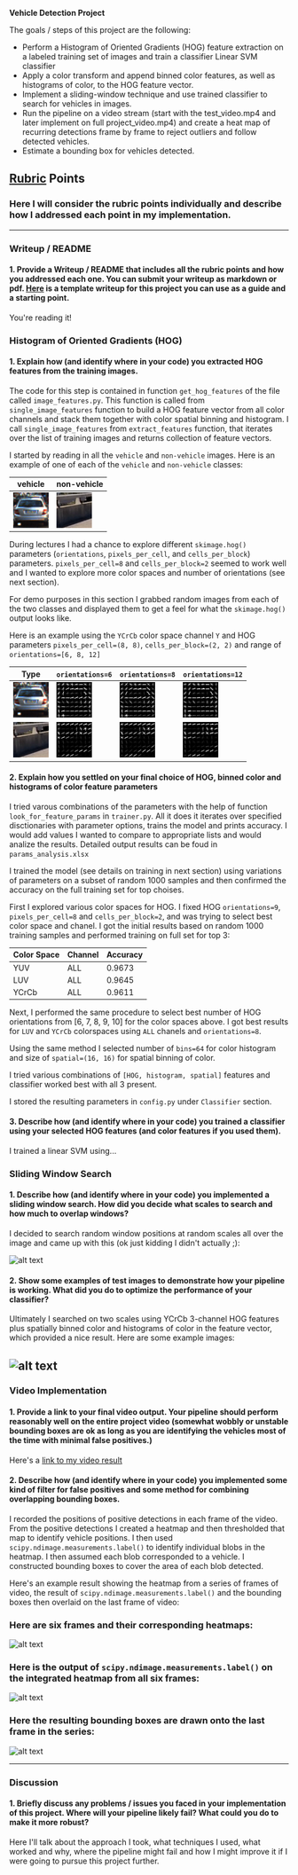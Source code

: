 **Vehicle Detection Project**

The goals / steps of this project are the following:

* Perform a Histogram of Oriented Gradients (HOG) feature extraction on a labeled training set of images and train a classifier Linear SVM classifier
* Apply a color transform and append binned color features, as well as histograms of color, to the HOG feature vector. 
* Implement a sliding-window technique and use trained classifier to search for vehicles in images.
* Run the pipeline on a video stream (start with the test_video.mp4 and later implement on full project_video.mp4) and create a heat map of recurring detections frame by frame to reject outliers and follow detected vehicles.
* Estimate a bounding box for vehicles detected.

[//]: # (Image References)
[vehicle]: ./output_images/hod_demo/7_1_car.png
 [nonvehicle]: ./output_images/hod_demo/8_3_noncar.png

[car_hog_c0_o6]: ./output_images/hod_demo/7_2_car_hog_c0_o6.png
[car_hog_c0_o8]: ./output_images/hod_demo/7_2_car_hog_c0_o8.png
[car_hog_c0_o12]: ./output_images/hod_demo/7_2_car_hog_c0_o12.png
[noncar_hog_c0_o6]: ./output_images/hod_demo/8_3_noncar_hog_c0_o6.png
[noncar_hog_c0_o8]: ./output_images/hod_demo/8_3_noncar_hog_c0_o8.png
[noncar_hog_c0_o12]: ./output_images/hod_demo/8_3_noncar_hog_c0_o12.png


[image3]: ./examples/sliding_windows.jpg
[image4]: ./examples/sliding_window.jpg
[image5]: ./examples/bboxes_and_heat.png
[image6]: ./examples/labels_map.png
[image7]: ./examples/output_bboxes.png
[video1]: ./project_video.mp4

## [Rubric](https://review.udacity.com/#!/rubrics/513/view) Points
### Here I will consider the rubric points individually and describe how I addressed each point in my implementation.  

---
### Writeup / README

#### 1. Provide a Writeup / README that includes all the rubric points and how you addressed each one.  You can submit your writeup as markdown or pdf.  [Here](https://github.com/udacity/CarND-Vehicle-Detection/blob/master/writeup_template.md) is a template writeup for this project you can use as a guide and a starting point.  

You're reading it!

### Histogram of Oriented Gradients (HOG)

#### 1. Explain how (and identify where in your code) you extracted HOG features from the training images.

The code for this step is contained in function `get_hog_features` of the file called `image_features.py`. This function is called from `single_image_features` function to build a HOG feature vector from all color channels and stack them together with color spatial binning and histogram. I call `single_image_features` from `extract_features` function, that iterates over the list of training images and returns collection of feature vectors.

I started by reading in all the `vehicle` and `non-vehicle` images.  Here is an example of one of each of the `vehicle` and `non-vehicle` classes:

| vehicle | non-vehicle |
| - | - |
| ![vehicle] | ![nonvehicle] |


During lectures I had a chance to explore different `skimage.hog()` parameters (`orientations`, `pixels_per_cell`, and `cells_per_block`) parameters. `pixels_per_cell=8` and `cells_per_block=2` seemed to work well and I wanted to explore more color spaces and number of orientations (see next section).

For demo purposes in this section I grabbed random images from each of the two classes and displayed them to get a feel for what the `skimage.hog()` output looks like.

Here is an example using the `YCrCb` color space channel `Y` and HOG parameters `pixels_per_cell=(8, 8)`, `cells_per_block=(2, 2)` and range of  `orientations=[6, 8, 12]`

| Type | `orientations=6` | `orientations=8` | `orientations=12` |
| - | - | - | - |
| ![vehicle] | ![car_hog_c0_o6] | ![car_hog_c0_o8] | ![car_hog_c0_o12] |
| ![nonvehicle] | ![noncar_hog_c0_o6] | ![noncar_hog_c0_o8] | ![noncar_hog_c0_o12] |


#### 2. Explain how you settled on your final choice of HOG, binned color and histograms of color feature parameters

I tried varous combinations of the parameters with the help of function `look_for_feature_params` in `trainer.py`. All it does it iterates over specified disctionaries with parameter options, trains the model and prints accuracy. I would add values I wanted to compare to appropriate lists and would analize the results. Detailed output results can be foud in `params_analysis.xlsx`

I trained the model (see details on training in next section) using variations of parameters on a subset of random 1000 samples and then confirmed the accuracy on the full training set for top choises.

First I explored various color spaces for HOG. I fixed HOG `orientations=9`, `pixels_per_cell=8` and `cells_per_block=2`, and was trying to select best color space and chanel. I got the initial results based on random 1000 training samples and performed training on full set for top 3:

| Color Space| Channel | Accuracy |
| -  | - | - |
| YUV	| ALL	| 0.9673 |
| LUV	| ALL	| 0.9645 |
| YCrCb	| ALL	| 0.9611 |

Next, I performed the same procedure to select best number of HOG orientations from [6, 7, 8, 9, 10] for the color spaces above. I got best results for `LUV` and `YCrCb` colorspaces using `ALL` chanels and `orientations=8`.

Using the same method I selected number of `bins=64` for color histogram and size of `spatial=(16, 16)` for spatial binning of color.

I tried various combinations of `[HOG, histogram, spatial]` features and classifier worked best with all 3 present.

I stored the resulting parameters in `config.py` under `Classifier` section.


#### 3. Describe how (and identify where in your code) you trained a classifier using your selected HOG features (and color features if you used them).

I trained a linear SVM using...

### Sliding Window Search

#### 1. Describe how (and identify where in your code) you implemented a sliding window search.  How did you decide what scales to search and how much to overlap windows?

I decided to search random window positions at random scales all over the image and came up with this (ok just kidding I didn't actually ;):

![alt text][image3]

#### 2. Show some examples of test images to demonstrate how your pipeline is working.  What did you do to optimize the performance of your classifier?

Ultimately I searched on two scales using YCrCb 3-channel HOG features plus spatially binned color and histograms of color in the feature vector, which provided a nice result.  Here are some example images:

![alt text][image4]
---

### Video Implementation

#### 1. Provide a link to your final video output.  Your pipeline should perform reasonably well on the entire project video (somewhat wobbly or unstable bounding boxes are ok as long as you are identifying the vehicles most of the time with minimal false positives.)
Here's a [link to my video result](./project_video.mp4)


#### 2. Describe how (and identify where in your code) you implemented some kind of filter for false positives and some method for combining overlapping bounding boxes.

I recorded the positions of positive detections in each frame of the video.  From the positive detections I created a heatmap and then thresholded that map to identify vehicle positions.  I then used `scipy.ndimage.measurements.label()` to identify individual blobs in the heatmap.  I then assumed each blob corresponded to a vehicle.  I constructed bounding boxes to cover the area of each blob detected.  

Here's an example result showing the heatmap from a series of frames of video, the result of `scipy.ndimage.measurements.label()` and the bounding boxes then overlaid on the last frame of video:

### Here are six frames and their corresponding heatmaps:

![alt text][image5]

### Here is the output of `scipy.ndimage.measurements.label()` on the integrated heatmap from all six frames:
![alt text][image6]

### Here the resulting bounding boxes are drawn onto the last frame in the series:
![alt text][image7]



---

### Discussion

#### 1. Briefly discuss any problems / issues you faced in your implementation of this project.  Where will your pipeline likely fail?  What could you do to make it more robust?

Here I'll talk about the approach I took, what techniques I used, what worked and why, where the pipeline might fail and how I might improve it if I were going to pursue this project further.  

